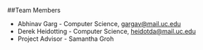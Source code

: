 ##Team Members
- Abhinav Garg - Computer Science, gargav@mail.uc.edu
- Derek Heidotting - Computer Science, heidotda@mail.uc.edu
- Project Advisor - Samantha Groh
